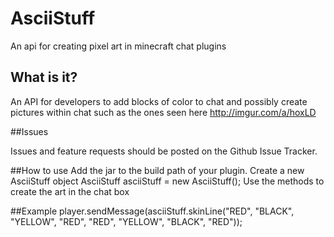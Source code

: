 AsciiStuff
==========

An api for creating pixel art in minecraft chat plugins

## What is it?

An API for developers to add blocks of color to chat and possibly create pictures within chat such as the ones seen here http://imgur.com/a/hoxLD

##Issues

Issues and feature requests should be posted on the Github Issue Tracker.

##How to use
Add the jar to the build path of your plugin.
Create a new AsciiStuff object
      AsciiStuff asciiStuff = new AsciiStuff();
Use the methods to create the art in the chat box

##Example
player.sendMessage(asciiStuff.skinLine("RED", "BLACK", "YELLOW", "RED", "RED", "YELLOW", "BLACK", "RED"));


